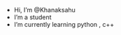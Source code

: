 -  Hi, I’m @Khanaksahu
-  I’m a student 
- I’m currently learning python , c++ 


<!---
Khanaksahu/Khanaksahu is a ✨ special ✨ repository because its `README.md` (this file) appears on your GitHub profile.
You can click the Preview link to take a look at your changes.
--->
